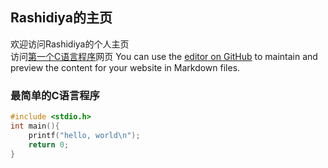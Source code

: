 ## Rashidiya的主页

欢迎访问Rashidiya的个人主页   
访问[第一个C语言程序](https://rashidiya.github.io/first_program.md)网页
You can use the [editor on GitHub](https://github.com/Rashidiya/Algotithm_Basic/edit/gh-pages/index.md) to maintain and preview the content for your website in Markdown files.

### 最简单的C语言程序

```C
#include <stdio.h>
int main(){
    printf("hello, world\n");
    return 0;
}
```
